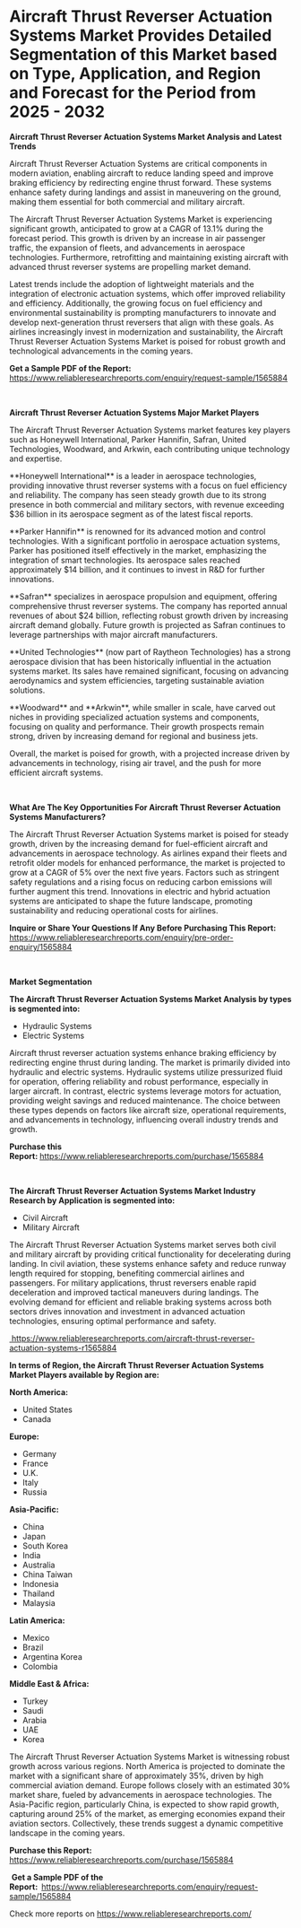<p><h1>Aircraft Thrust Reverser Actuation Systems Market Provides Detailed Segmentation of this Market based on Type, Application, and Region and Forecast for the Period from 2025 - 2032</h1></p><p><strong>Aircraft Thrust Reverser Actuation Systems Market Analysis and Latest Trends</strong></p>
<p><p>Aircraft Thrust Reverser Actuation Systems are critical components in modern aviation, enabling aircraft to reduce landing speed and improve braking efficiency by redirecting engine thrust forward. These systems enhance safety during landings and assist in maneuvering on the ground, making them essential for both commercial and military aircraft.</p><p>The Aircraft Thrust Reverser Actuation Systems Market is experiencing significant growth, anticipated to grow at a CAGR of 13.1% during the forecast period. This growth is driven by an increase in air passenger traffic, the expansion of fleets, and advancements in aerospace technologies. Furthermore, retrofitting and maintaining existing aircraft with advanced thrust reverser systems are propelling market demand.</p><p>Latest trends include the adoption of lightweight materials and the integration of electronic actuation systems, which offer improved reliability and efficiency. Additionally, the growing focus on fuel efficiency and environmental sustainability is prompting manufacturers to innovate and develop next-generation thrust reversers that align with these goals. As airlines increasingly invest in modernization and sustainability, the Aircraft Thrust Reverser Actuation Systems Market is poised for robust growth and technological advancements in the coming years.</p></p>
<p><strong>Get a Sample PDF of the Report:&nbsp;</strong> <a href="https://www.reliableresearchreports.com/enquiry/request-sample/1565884?utm_campaign=1674&utm_medium=2&utm_source=Github&utm_content=ia&utm_term=16022025&utm_id=aircraft-thrust-reverser-actuation-systems">https://www.reliableresearchreports.com/enquiry/request-sample/1565884</a></p>
<p>&nbsp;</p>
<p><strong>Aircraft Thrust Reverser Actuation Systems Major Market Players</strong></p>
<p><p>The Aircraft Thrust Reverser Actuation Systems market features key players such as Honeywell International, Parker Hannifin, Safran, United Technologies, Woodward, and Arkwin, each contributing unique technology and expertise.</p><p>**Honeywell International** is a leader in aerospace technologies, providing innovative thrust reverser systems with a focus on fuel efficiency and reliability. The company has seen steady growth due to its strong presence in both commercial and military sectors, with revenue exceeding $36 billion in its aerospace segment as of the latest fiscal reports.</p><p>**Parker Hannifin** is renowned for its advanced motion and control technologies. With a significant portfolio in aerospace actuation systems, Parker has positioned itself effectively in the market, emphasizing the integration of smart technologies. Its aerospace sales reached approximately $14 billion, and it continues to invest in R&D for further innovations.</p><p>**Safran** specializes in aerospace propulsion and equipment, offering comprehensive thrust reverser systems. The company has reported annual revenues of about $24 billion, reflecting robust growth driven by increasing aircraft demand globally. Future growth is projected as Safran continues to leverage partnerships with major aircraft manufacturers.</p><p>**United Technologies** (now part of Raytheon Technologies) has a strong aerospace division that has been historically influential in the actuation systems market. Its sales have remained significant, focusing on advancing aerodynamics and system efficiencies, targeting sustainable aviation solutions.</p><p>**Woodward** and **Arkwin**, while smaller in scale, have carved out niches in providing specialized actuation systems and components, focusing on quality and performance. Their growth prospects remain strong, driven by increasing demand for regional and business jets.</p><p>Overall, the market is poised for growth, with a projected increase driven by advancements in technology, rising air travel, and the push for more efficient aircraft systems.</p></p>
<p>&nbsp;</p>
<p><strong>What Are The Key Opportunities For Aircraft Thrust Reverser Actuation Systems Manufacturers?</strong></p>
<p><p>The Aircraft Thrust Reverser Actuation Systems market is poised for steady growth, driven by the increasing demand for fuel-efficient aircraft and advancements in aerospace technology. As airlines expand their fleets and retrofit older models for enhanced performance, the market is projected to grow at a CAGR of 5% over the next five years. Factors such as stringent safety regulations and a rising focus on reducing carbon emissions will further augment this trend. Innovations in electric and hybrid actuation systems are anticipated to shape the future landscape, promoting sustainability and reducing operational costs for airlines.</p></p>
<p><strong>Inquire or Share Your Questions If Any Before Purchasing This Report:</strong> <a href="https://www.reliableresearchreports.com/enquiry/pre-order-enquiry/1565884?utm_campaign=1674&utm_medium=2&utm_source=Github&utm_content=ia&utm_term=16022025&utm_id=aircraft-thrust-reverser-actuation-systems">https://www.reliableresearchreports.com/enquiry/pre-order-enquiry/1565884</a></p>
<p>&nbsp;</p>
<p><strong>Market Segmentation</strong></p>
<p><strong>The Aircraft Thrust Reverser Actuation Systems Market Analysis by types is segmented into:</strong></p>
<p><ul><li>Hydraulic Systems</li><li>Electric Systems</li></ul></p>
<p><p>Aircraft thrust reverser actuation systems enhance braking efficiency by redirecting engine thrust during landing. The market is primarily divided into hydraulic and electric systems. Hydraulic systems utilize pressurized fluid for operation, offering reliability and robust performance, especially in larger aircraft. In contrast, electric systems leverage motors for actuation, providing weight savings and reduced maintenance. The choice between these types depends on factors like aircraft size, operational requirements, and advancements in technology, influencing overall industry trends and growth.</p></p>
<p><strong>Purchase this Report:&nbsp;</strong><a href="https://www.reliableresearchreports.com/purchase/1565884?utm_campaign=1674&utm_medium=2&utm_source=Github&utm_content=ia&utm_term=16022025&utm_id=aircraft-thrust-reverser-actuation-systems">https://www.reliableresearchreports.com/purchase/1565884</a></p>
<p>&nbsp;</p>
<p><strong>The Aircraft Thrust Reverser Actuation Systems Market Industry Research by Application is segmented into:</strong></p>
<p><ul><li>Civil Aircraft</li><li>Military Aircraft</li></ul></p>
<p><p>The Aircraft Thrust Reverser Actuation Systems market serves both civil and military aircraft by providing critical functionality for decelerating during landing. In civil aviation, these systems enhance safety and reduce runway length required for stopping, benefiting commercial airlines and passengers. For military applications, thrust reversers enable rapid deceleration and improved tactical maneuvers during landings. The evolving demand for efficient and reliable braking systems across both sectors drives innovation and investment in advanced actuation technologies, ensuring optimal performance and safety.</p></p>
<p><a href="https://www.reliableresearchreports.com/aircraft-thrust-reverser-actuation-systems-r1565884?utm_campaign=1674&utm_medium=2&utm_source=Github&utm_content=ia&utm_term=16022025&utm_id=aircraft-thrust-reverser-actuation-systems">&nbsp;https://www.reliableresearchreports.com/aircraft-thrust-reverser-actuation-systems-r1565884</a></p>
<p><strong>In terms of Region, the Aircraft Thrust Reverser Actuation Systems Market Players available by Region are:</strong></p>
<p>
    <p> <strong> North America: </strong>
        <ul>
            <li>United States</li>
            <li>Canada</li>
        </ul>
        </p> 
    <p> <strong> Europe: </strong>
        <ul>
            <li>Germany</li>
            <li>France</li>
            <li>U.K.</li>
            <li>Italy</li>
            <li>Russia</li>
        </ul>
        </p> 
    <p> <strong> Asia-Pacific: </strong>
        <ul>
            <li>China</li>
            <li>Japan</li>
            <li>South Korea</li>
            <li>India</li>
            <li>Australia</li>
            <li>China Taiwan</li>
            <li>Indonesia</li>
            <li>Thailand</li>
            <li>Malaysia</li>
        </ul>
        </p> 
    <p> <strong> Latin America: </strong>
        <ul>
            <li>Mexico</li>
            <li>Brazil</li>
            <li>Argentina Korea</li>
            <li>Colombia</li>
        </ul>
        </p> 
    <p> <strong> Middle East & Africa: </strong>
        <ul>
            <li>Turkey</li>
            <li>Saudi</li>
            <li>Arabia</li>
            <li>UAE</li>
            <li>Korea</li>
        </ul>
    </p>
    </p>
<p><p>The Aircraft Thrust Reverser Actuation Systems Market is witnessing robust growth across various regions. North America is projected to dominate the market with a significant share of approximately 35%, driven by high commercial aviation demand. Europe follows closely with an estimated 30% market share, fueled by advancements in aerospace technologies. The Asia-Pacific region, particularly China, is expected to show rapid growth, capturing around 25% of the market, as emerging economies expand their aviation sectors. Collectively, these trends suggest a dynamic competitive landscape in the coming years.</p></p>
<p><strong>Purchase this Report: </strong><a href="https://www.reliableresearchreports.com/purchase/1565884?utm_campaign=1674&utm_medium=2&utm_source=Github&utm_content=ia&utm_term=16022025&utm_id=aircraft-thrust-reverser-actuation-systems">https://www.reliableresearchreports.com/purchase/1565884</a></p>
<p>&nbsp;<strong>Get a Sample PDF of the Report:&nbsp;&nbsp;</strong><a href="https://www.reliableresearchreports.com/enquiry/request-sample/1565884?utm_campaign=1674&utm_medium=2&utm_source=Github&utm_content=ia&utm_term=16022025&utm_id=aircraft-thrust-reverser-actuation-systems">https://www.reliableresearchreports.com/enquiry/request-sample/1565884</a></p>
<p><strong></strong></p>
<p>Check more reports on <a href="https://www.reliableresearchreports.com/?utm_campaign=1674&utm_medium=2&utm_source=Github&utm_content=ia&utm_term=16022025&utm_id=aircraft-thrust-reverser-actuation-systems">https://www.reliableresearchreports.com/</a></p>